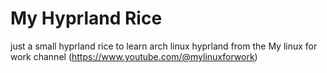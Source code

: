 # My Hyprland Rice
just a small hyprland rice to learn arch linux hyprland from the My linux for work channel (https://www.youtube.com/@mylinuxforwork)
